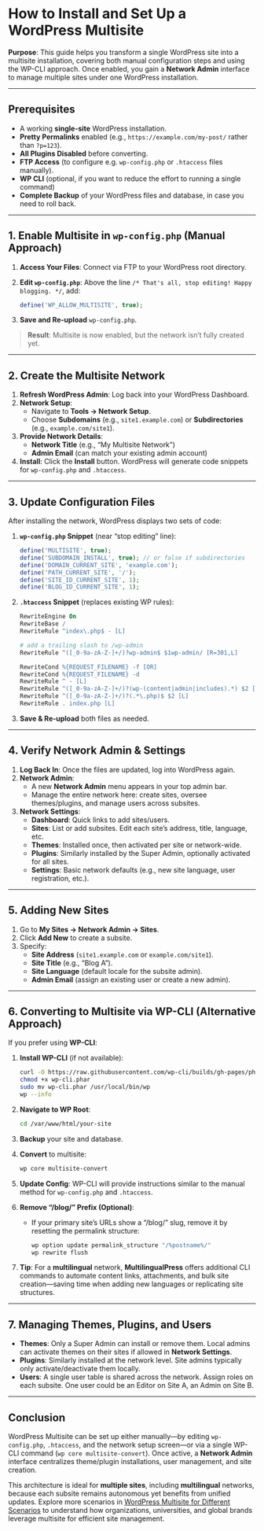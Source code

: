 # How to Install and Set Up a WordPress Multisite

**Purpose**: This guide helps you transform a single WordPress site into a multisite installation, covering both manual configuration steps and using the WP-CLI approach. Once enabled, you gain a **Network Admin** interface to manage multiple sites under one WordPress installation.

---

## Prerequisites

- A working **single-site** WordPress installation.
- **Pretty Permalinks** enabled (e.g., `https://example.com/my-post/` rather than `?p=123`).
- **All Plugins Disabled** before converting.
- **FTP Access** (to configure e.g. `wp-config.php` or `.htaccess` files manually).
- **WP CLI** (optional, if you want to reduce the effort to running a single command)
- **Complete Backup** of your WordPress files and database, in case you need to roll back.

---

## 1. Enable Multisite in `wp-config.php` (Manual Approach)

1. **Access Your Files**: Connect via FTP to your WordPress root directory.
2. **Edit `wp-config.php`**: Above the line `/* That's all, stop editing! Happy blogging. */`, add:
    
    ```php
    define('WP_ALLOW_MULTISITE', true);
    ```
    
3. **Save and Re-upload** `wp-config.php`.

> **Result**: Multisite is now enabled, but the network isn’t fully created yet.

---

## 2. Create the Multisite Network

1. **Refresh WordPress Admin**: Log back into your WordPress Dashboard.
2. **Network Setup**:
    - Navigate to **Tools → Network Setup**.
    - Choose **Subdomains** (e.g., `site1.example.com`) or **Subdirectories** (e.g., `example.com/site1`).
3. **Provide Network Details**:
    - **Network Title** (e.g., “My Multisite Network”)
    - **Admin Email** (can match your existing admin account)
4. **Install**: Click the **Install** button. WordPress will generate code snippets for `wp-config.php` and `.htaccess`.

---

## 3. Update Configuration Files

After installing the network, WordPress displays two sets of code:

1. **`wp-config.php` Snippet** (near “stop editing” line):
    
    ```php
    define('MULTISITE', true);
    define('SUBDOMAIN_INSTALL', true); // or false if subdirectories
    define('DOMAIN_CURRENT_SITE', 'example.com');
    define('PATH_CURRENT_SITE', '/');
    define('SITE_ID_CURRENT_SITE', 1);
    define('BLOG_ID_CURRENT_SITE', 1);
    ```
    
2. **`.htaccess` Snippet** (replaces existing WP rules):
    
    ```apache
    RewriteEngine On
    RewriteBase /
    RewriteRule ^index\.php$ - [L]
    
    # add a trailing slash to /wp-admin
    RewriteRule ^([_0-9a-zA-Z-]+/)?wp-admin$ $1wp-admin/ [R=301,L]
    
    RewriteCond %{REQUEST_FILENAME} -f [OR]
    RewriteCond %{REQUEST_FILENAME} -d
    RewriteRule ^ - [L]
    RewriteRule ^([_0-9a-zA-Z-]+/)?(wp-(content|admin|includes).*) $2 [L]
    RewriteRule ^([_0-9a-zA-Z-]+/)?(.*\.php)$ $2 [L]
    RewriteRule . index.php [L]
    ```
    
3. **Save & Re-upload** both files as needed.

---

## 4. Verify Network Admin & Settings

1. **Log Back In**: Once the files are updated, log into WordPress again.
2. **Network Admin**:
    - A new **Network Admin** menu appears in your top admin bar.
    - Manage the entire network here: create sites, oversee themes/plugins, and manage users across subsites.
3. **Network Settings**:
    - **Dashboard**: Quick links to add sites/users.
    - **Sites**: List or add subsites. Edit each site’s address, title, language, etc.
    - **Themes**: Installed once, then activated per site or network-wide.
    - **Plugins**: Similarly installed by the Super Admin, optionally activated for all sites.
    - **Settings**: Basic network defaults (e.g., new site language, user registration, etc.).

---

## 5. Adding New Sites

1. Go to **My Sites → Network Admin → Sites**.
2. Click **Add New** to create a subsite.
3. Specify:
    - **Site Address** (`site1.example.com` or `example.com/site1`).
    - **Site Title** (e.g., “Blog A”).
    - **Site Language** (default locale for the subsite admin).
    - **Admin Email** (assign an existing user or create a new admin).

---

## 6. Converting to Multisite via WP-CLI (Alternative Approach)

If you prefer using **WP-CLI**:

1. **Install WP-CLI** (if not available):
    
    ```bash
    curl -O https://raw.githubusercontent.com/wp-cli/builds/gh-pages/phar/wp-cli.phar
    chmod +x wp-cli.phar
    sudo mv wp-cli.phar /usr/local/bin/wp
    wp --info
    ```
    
2. **Navigate to WP Root**:
    
    ```bash
    cd /var/www/html/your-site
    ```
    
3. **Backup** your site and database.
4. **Convert** to multisite:
    
    ```bash
    wp core multisite-convert
    ```
    
5. **Update Config**: WP-CLI will provide instructions similar to the manual method for `wp-config.php` and `.htaccess`.
6. **Remove “/blog/” Prefix (Optional)**:
    - If your primary site’s URLs show a “/blog/” slug, remove it by resetting the permalink structure:
        
        ```bash
        wp option update permalink_structure "/%postname%/"
        wp rewrite flush
        ```
        
7. **Tip**: For a **multilingual** network, **MultilingualPress** offers additional CLI commands to automate content links, attachments, and bulk site creation—saving time when adding new languages or replicating site structures.

---

## 7. Managing Themes, Plugins, and Users

- **Themes**: Only a Super Admin can install or remove them. Local admins can activate themes on their sites if allowed in **Network Settings**.
- **Plugins**: Similarly installed at the network level. Site admins typically only activate/deactivate them locally.
- **Users**: A single user table is shared across the network. Assign roles on each subsite. One user could be an Editor on Site A, an Admin on Site B.

---

## Conclusion

WordPress Multisite can be set up either manually—by editing `wp-config.php`, `.htaccess`, and the network setup screen—or via a single WP-CLI command (`wp core multisite-convert`). Once active, a **Network Admin** interface centralizes theme/plugin installations, user management, and site creation.

This architecture is ideal for **multiple sites**, including **multilingual** networks, because each subsite remains autonomous yet benefits from unified updates. Explore more scenarios in [WordPress Multisite for Different Scenarios](https://chatgpt.com/g/g-p-677ffd6da894819197dd7cf3a90d93fa-mlp-docs/c/6780001b-80d8-8011-8739-903a6ccdb99d?model=o1#) to understand how organizations, universities, and global brands leverage multisite for efficient site management.